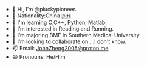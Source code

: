 - 👋 Hi, I’m @pluckypioneer.
- 🚩 Nationality:China 🇨🇳
- 📖 I'm learning C,C++, Python, Matlab.
- 👀 I’m interested in Reading and Running.
- 🌱 I’m majoring BME in Southern Medical University.
- 💞️ I’m looking to collaborate on ...I don't know.
- 📫 Email: JohnZheng2005@proton.me
- 😄 Pronouns: He/Him